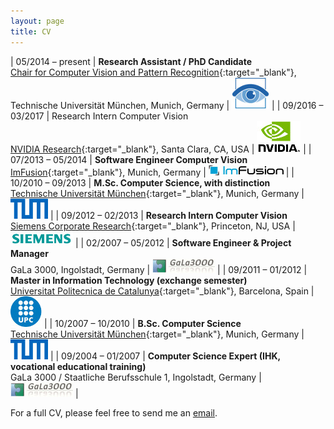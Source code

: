 ```yaml
---
layout: page
title: CV
---
```


| 05/2014 – present | **Research Assistant / PhD Candidate**<br>[Chair for Computer Vision and Pattern Recognition](http://vision.in.tum.de){:target="_blank"}, Technische Universität München, Munich, Germany | ![TUM CVPR](/img/cv_cvpr.jpg "TUM CVPR") |
| 09/2016 – 03/2017 | Research Intern Computer Vision<br>[NVIDIA Research](https://research.nvidia.com){:target="_blank"}, Santa Clara, CA, USA | ![NVIDIA](/img/cv_nvidia.jpg "NVIDIA") |
| 07/2013 – 05/2014 | **Software Engineer Computer Vision**<br>[ImFusion](http://www.imfusion.de){:target="_blank"}, Munich, Germany | ![ImFusion](/img/cv_imfusion.jpg "ImFusion") |
| 10/2010 – 09/2013 | **M.Sc. Computer Science, with distinction**<br>[Technische Universität München](https://www.tum.de){:target="_blank"}, Munich, Germany | ![TUM](/img/cv_tum.jpg "TUM") |
| 09/2012 – 02/2013 | **Research Intern Computer Vision**<br>[Siemens Corporate Research](http://www.usa.siemens.com/en/about_us/research/home.htm){:target="_blank"}, Princeton, NJ, USA | ![Siemens](/img/cv_siemens.jpg "Siemens") |
| 02/2007 – 05/2012 | **Software Engineer & Project Manager**<br>GaLa 3000, Ingolstadt, Germany | ![GaLa 3000](/img/cv_gala3000.jpg "GaLa 3000") |
| 09/2011 – 01/2012 | **Master in Information Technology (exchange semester)**<br>[Universitat Politecnica de Catalunya](http://www.upc.edu){:target="_blank"}, Barcelona, Spain | ![UPC](/img/cv_upc.jpg "UPC") |
| 10/2007 – 10/2010 | **B.Sc. Computer Science**<br>[Technische Universität München](https://www.tum.de){:target="_blank"}, Munich, Germany | ![TUM](/img/cv_tum.jpg "TUM") |
| 09/2004 – 01/2007 | **Computer Science Expert (IHK, vocational educational training)**<br>GaLa 3000 / Staatliche Berufsschule 1, Ingolstadt, Germany | ![GaLa 3000](/img/cv_gala3000.jpg "GaLa 3000") |

For a full CV, please feel free to send me an [email](http://www.rmaier.net/contact/).
